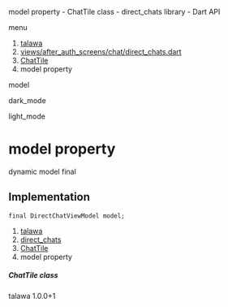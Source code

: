 




model property - ChatTile class - direct\_chats library - Dart API







menu

1. [talawa](../../index.html)
2. [views/after\_auth\_screens/chat/direct\_chats.dart](../../file-___home_harshil_Desktop_open-source_palisadoes_talawa_lib_views_after_auth_screens_chat_direct_chats/)
3. [ChatTile](../../file-___home_harshil_Desktop_open-source_palisadoes_talawa_lib_views_after_auth_screens_chat_direct_chats/ChatTile-class.html)
4. model property

model


dark\_mode

light\_mode




# model property


dynamic
model
final

## Implementation

```
final DirectChatViewModel model;
```

 


1. [talawa](../../index.html)
2. [direct\_chats](../../file-___home_harshil_Desktop_open-source_palisadoes_talawa_lib_views_after_auth_screens_chat_direct_chats/)
3. [ChatTile](../../file-___home_harshil_Desktop_open-source_palisadoes_talawa_lib_views_after_auth_screens_chat_direct_chats/ChatTile-class.html)
4. model property

##### ChatTile class





talawa
1.0.0+1






